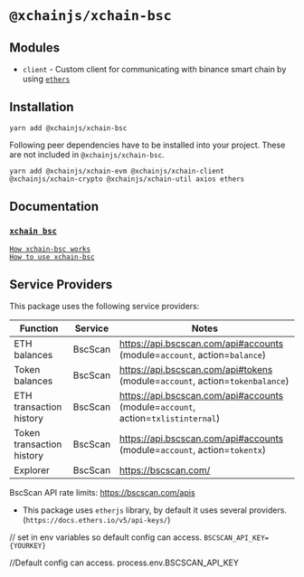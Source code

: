 # `@xchainjs/xchain-bsc`

## Modules

- `client` - Custom client for communicating with binance smart chain by using [`ethers`](https://github.com/ethers-io/ethers.js)

## Installation

```
yarn add @xchainjs/xchain-bsc
```

Following peer dependencies have to be installed into your project. These are not included in `@xchainjs/xchain-bsc`.

```
yarn add @xchainjs/xchain-evm @xchainjs/xchain-client @xchainjs/xchain-crypto @xchainjs/xchain-util axios ethers
```

## Documentation

### [`xchain bsc`](http://docs.xchainjs.org/xchain-client/xchain-bsc/)

[`How xchain-bsc works`](http://docs.xchainjs.org/xchain-client/xchain-bsc/how-it-works.html)\
[`How to use xchain-bsc`](http://docs.xchainjs.org/xchain-client/xchain-bsc/how-to-use.html)

## Service Providers

This package uses the following service providers:

| Function                  | Service | Notes                                                                            |
| ------------------------- | ------- | -------------------------------------------------------------------------------- |
| ETH balances              | BscScan | https://api.bscscan.com/api#accounts (module=`account`, action=`balance`)        |
| Token balances            | BscScan | https://api.bscscan.com/api#tokens (module=`account`, action=`tokenbalance`)     |
| ETH transaction history   | BscScan | https://api.bscscan.com/api#accounts (module=`account`, action=`txlistinternal`) |
| Token transaction history | BscScan | https://api.bscscan.com/api#accounts (module=`account`, action=`tokentx`)        |
| Explorer                  | BscScan | https://bscscan.com/                                                             |

BscScan API rate limits: https://bscscan.com/apis

- This package uses `etherjs` library, by default it uses several providers. (`https://docs.ethers.io/v5/api-keys/`)

// set in env variables so default config can access.
`BSCSCAN_API_KEY={YOURKEY}`

//Default config can access.
process.env.BSCSCAN_API_KEY
